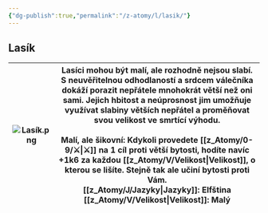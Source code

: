 ```yaml
---
{"dg-publish":true,"permalink":"/z-atomy/l/lasik/"}
---
```


## Lasík

| ![Lasík.png](/img/user/z_img/Las%C3%ADk.png) | **Lasíci** mohou být malí, ale rozhodně nejsou slabí. S neuvěřitelnou odhodlaností a srdcem válečníka dokáží porazit nepřátele mnohokrát větší než oni sami. Jejich hbitost a neúprosnost jim umožňuje využívat slabiny větších nepřátel a proměňovat svou velikost ve smrtící výhodu.<br><br>**Malí, ale šikovní**: Kdykoli provedete [[z_Atomy/0-9/⚔️\|⚔️]] na 1 cíl proti větší bytosti, hodíte navíc +**1k6** za každou [[z_Atomy/V/Velikost\|Velikost]], o kterou se lišíte. Stejně tak ale učiní bytosti proti Vám.<br>**[[z_Atomy/J/Jazyky\|Jazyky]]**: Elfština<br>**[[z_Atomy/V/Velikost\|Velikost]]**: Malý |
| -------------- | ------------------------------------------------------------------------------------------------------------------------------------------------------------------------------------------------------------------------------------------------------------------------------------------------------------------------------------------------------------------------------------------------------------------------------------------------------------------------------------------------------------------------------------------- |
